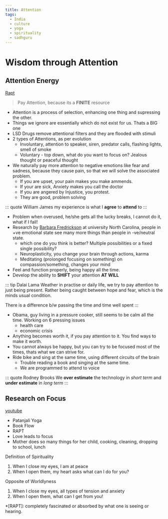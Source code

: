 ```yaml
---
title: Attention
tags:
  - India
  - culture
  - yoga
  - spirituality
  - sadhguru
---
```


# Wisdom through Attention

<TagLinks />

## Attention Energy

[Rapt](https://youtu.be/JhrdX19sJD8)

> Pay Attention, because its a **FINITE** resource

- Attention is a process of selection, enhancing one thing and supressing the other.
- Things we ignore are essentially which do not exist for us. Thats a BIG one
- LSD Drugs remove attentional filters and they are flooded with stimuli
- 2 types of Attentions, as per evolution
  - Involuntary, attention to speaker, siren, predator calls, flashing lights, smell of smoke
  - Voluntary - top down, what do you want to focus on? Jealous thought or peaceful thought
- We naturally pay more attention to negative emotions like fear and sadness, because they cause pain, so that we will solve the associated problem.
  - If you are upset, your pain makes you make ammends.
  - If your are sick, Anxiety makes you call the doctor
  - If you are angered by Injustice, you protest.
  - They are good, problem solving

::: quote William James
my experience is what I **agree** to **attend** to
:::

- Problem when overused, he/she gets all the lucky breaks, I cannot do it, what if I fail!
- Research by [Barbara Fredrickson](https://peplab.web.unc.edu/) at university North Carolina, people in +ve emotional state see many more things than people in -ve/neutral state.
  - which one do you think is better? Multiple possibilities or a fixed single possibility?
  - Neuroplasticity, you change your brain through actions, karma
  - Meditating (prolonged focusing on something) on compassion/something, changes your mind
- Feel and function properly, being happy all the time.
- Develop the ability to **SHIFT** your attention **AT WILL**

::: tip Dalai Lama
Weather in practise or daily life, we try to pay attention to just being present.
Rather being caught between hope and fear, which is the minds usual condition.

There is a difference b/w passing the time and time well spent
:::

- Obama, guy living in a pressure cooker, still seems to be calm all the time. Working on 6 pressing issues
  - health care
  - economic crisis
- Anything becomes worth it, if you pay attention to it. You find ways to make it worth.
- You cannot always be happy, but you can try to be focused most of the times, thats what we can strive for.
- Ride bike and sing at the same time, using different circuits of the brain
  - Trouble reading a book and singing at the same time.
  - We are programmed to attend to voice

::: quote Rodney Brooks
We **over estimate** the technology in _short term_ and **under estimate** in _long term_
:::

## Research on Focus

[youtube](https://youtu.be/DjEStjqtiqY)

- Patanjali Yoga
- Book Flow
- RAPT
- Love leads to focus
- Mother does so many things for her child, cooking, cleaning, dropping to school, lunch

Definition of Spirituality

1. When I close my eyes, I am at peace
2. When I open them, my heart asks what can I do for you?

Opposite of Worldlyness

1. When I close my eyes, all types of tension and anxiety
2. When I open them, what can I get from you!

\*[RAPT]: completely fascinated or absorbed by what one is seeing or hearing.

<Footer />
